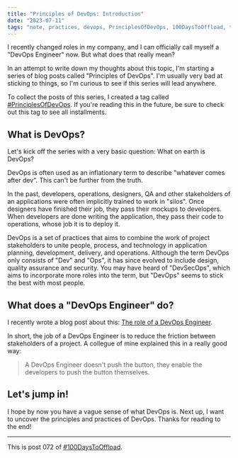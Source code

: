 ```yaml
---
title: "Principles of DevOps: Introduction"
date: "2023-07-11"
tags: "note, practices, devops, PrinciplesOfDevOps, 100DaysToOffload, tech"
---
```


I recently changed roles in my company, and I can officially call myself a "DevOps Engineer" now. But what does that really mean?

In an attempt to write down my thoughts about this topic, I'm starting a series of blog posts called "Principles of DevOps". I'm usually very bad at sticking to things, so I'm curious to see if this series will lead anywhere.

To collect the posts of this series, I created a tag called [#PrinciplesOfDevOps](/posts?tags=PrinciplesOfDevOps). If you're reading this in the future, be sure to check out this tag to see all installments.

## What is DevOps?

Let's kick off the series with a very basic question: What on earth is DevOps?

DevOps is often used as an inflationary term to describe "whatever comes after dev". This can't be further from the truth.

In the past, developers, operations, designers, QA and other stakeholders of an applications were often implicitly trained to work in "silos". Once designers have finished their job, they pass their mockups to developers. When developers are done writing the application, they pass their code to operations, whose job it is to deploy it.

DevOps is a set of practices that aims to combine the work of project stakeholders to unite people, process, and technology in application planning, development, delivery, and operations. Although the term DevOps only consists of "Dev" and "Ops", it has since evolved to include design, quality assurance and security. You may have heard of "DevSecOps", which aims to incorporate more roles into the term, but "DevOps" seems to stick the best with most people.

## What does a "DevOps Engineer" do?

I recently wrote a blog post about this: [The role of a DevOps Engineer](/posts/2023-04-22-the-role-of-a-devops-engineer).

In short, the job of a DevOps Engineer is to reduce the friction between stakeholders of a project. A collegue of mine explained this in a really good way:

> A DevOps Engineer doesn't push the button, they enable the developers to push the button themselves.

## Let's jump in!

I hope by now you have a vague sense of what DevOps is. Next up, I want to uncover the principles and practices of DevOps. Thanks for reading to the end!

---

This is post 072 of [#100DaysToOffload](https://100daystooffload.com/).


